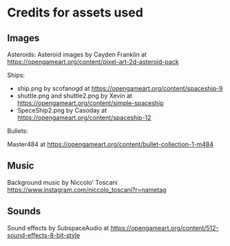 # Credits for assets used

## Images

Asteroids:
Asteroid images by Cayden Franklin at <https://opengameart.org/content/pixel-art-2d-asteroid-pack>

Ships:

- ship.png by scofanogd at <https://opengameart.org/content/spaceship-9>
- shuttle.png and shuttle2.png by Xevin at <https://opengameart.org/content/simple-spaceship>
- SpeceShip2.png by Casoday at <https://opengameart.org/content/spaceship-12>

Bullets:

Master484 at <https://opengameart.org/content/bullet-collection-1-m484>

## Music

Background music by Niccolo' Toscani <https://www.instagram.com/niccolo_toscani?r=nametag>

## Sounds

Sound effects by SubspaceAudio at <https://opengameart.org/content/512-sound-effects-8-bit-style>
